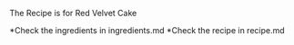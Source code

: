 The Recipe is for Red Velvet Cake

*Check the ingredients in ingredients.md
*Check the recipe in recipe.md
